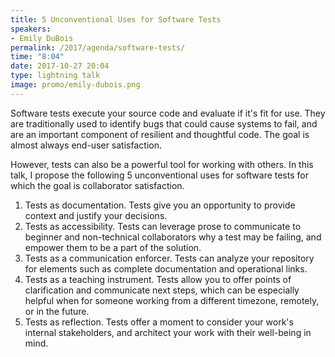 ```yaml
---
title: 5 Unconventional Uses for Software Tests
speakers:
- Emily DuBois
permalink: /2017/agenda/software-tests/
time: "8:04"
date: 2017-10-27 20:04
type: lightning talk
image: promo/emily-dubois.png
---
```


Software tests execute your source code and evaluate if it's fit for use. They are traditionally used to identify bugs that could cause systems to fail, and are an important component of resilient and thoughtful code. The goal is almost always end-user satisfaction.

However, tests can also be a powerful tool for working with others. In this talk, I propose the following 5 unconventional uses for software tests for which the goal is collaborator satisfaction.

1. Tests as documentation. Tests give you an opportunity to provide context and justify your decisions.
2. Tests as accessibility. Tests can leverage prose to communicate to beginner and non-technical collaborators why a test may be failing, and empower them to be a part of the solution.
3. Tests as a communication enforcer. Tests can analyze your repository for elements such as complete documentation and operational links.
4. Tests as a teaching instrument. Tests allow you to offer points of clarification and communicate next steps, which can be especially helpful when for someone working from a different timezone, remotely, or in the future.
5. Tests as reflection. Tests offer a moment to consider your work's internal stakeholders, and architect your work with their well-being in mind.
